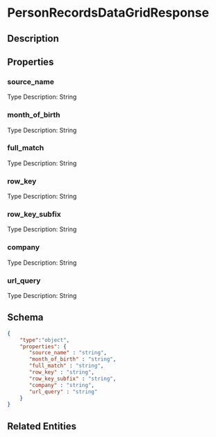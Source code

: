 # PersonRecordsDataGridResponse
## Description

## Properties
### source_name


Type Description: String
### month_of_birth


Type Description: String
### full_match


Type Description: String
### row_key


Type Description: String
### row_key_subfix


Type Description: String
### company


Type Description: String
### url_query


Type Description: String

## Schema
```json
{
    "type":"object",
    "properties": {
       "source_name" : "string",
       "month_of_birth" : "string",
       "full_match" : "string",
       "row_key" : "string",
       "row_key_subfix" : "string",
       "company" : "string",
       "url_query" : "string"
    }
}
```

## Related Entities

